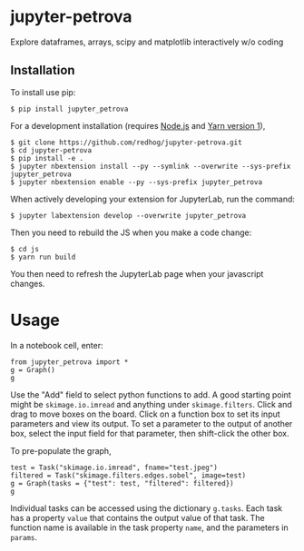 jupyter-petrova
===============================

Explore dataframes, arrays, scipy and matplotlib interactively w/o coding

Installation
------------

To install use pip:

    $ pip install jupyter_petrova

For a development installation (requires [Node.js](https://nodejs.org) and [Yarn version 1](https://classic.yarnpkg.com/)),

    $ git clone https://github.com/redhog/jupyter-petrova.git
    $ cd jupyter-petrova
    $ pip install -e .
    $ jupyter nbextension install --py --symlink --overwrite --sys-prefix jupyter_petrova
    $ jupyter nbextension enable --py --sys-prefix jupyter_petrova

When actively developing your extension for JupyterLab, run the command:

    $ jupyter labextension develop --overwrite jupyter_petrova

Then you need to rebuild the JS when you make a code change:

    $ cd js
    $ yarn run build

You then need to refresh the JupyterLab page when your javascript changes.


# Usage

In a notebook cell, enter:

    from jupyter_petrova import *
    g = Graph()
    g

Use the "Add" field to select python functions to add. A good starting
point might be `skimage.io.imread` and anything under
`skimage.filters`. Click and drag to move boxes on the board. Click on
a function box to set its input parameters and view its output. To set
a parameter to the output of another box, select the input field for
that parameter, then shift-click the other box.

To pre-populate the graph,

    test = Task("skimage.io.imread", fname="test.jpeg")
    filtered = Task("skimage.filters.edges.sobel", image=test)
    g = Graph(tasks = {"test": test, "filtered": filtered})
    g

Individual tasks can be accessed using the dictionary `g.tasks`. Each
task has a property `value` that contains the output value of that
task. The function name is available in the task property `name`, and
the parameters in `params`.

